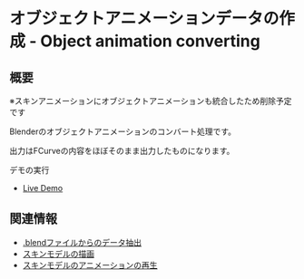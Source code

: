 # オブジェクトアニメーションデータの作成 - Object animation converting

## 概要

※スキンアニメーションにオブジェクトアニメーションも統合したため削除予定です

Blenderのオブジェクトアニメーションのコンバート処理です。

出力はFCurveの内容をほぼそのまま出力したものになります。

デモの実行

- [Live Demo](https://warotarock.github.io/ptw_tips/tips/object_animation_converting/)

## 関連情報

- [.blendファイルからのデータ抽出](../blend_file_reader_sample/)
- [スキンモデルの描画](./skinning_model_drawing/)
- [スキンモデルのアニメーションの再生](../skin_model_animation_playing/)
